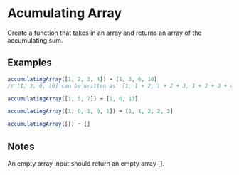 # Acumulating Array

Create a function that takes in an array and returns an array of the accumulating sum.

## Examples

```javascript
accumulatingArray([1, 2, 3, 4]) ➞ [1, 3, 6, 10]
// [1, 3, 6, 10] can be written as  [1, 1 + 2, 1 + 2 + 3, 1 + 2 + 3 + 4]

accumulatingArray([1, 5, 7]) ➞ [1, 6, 13]

accumulatingArray([1, 0, 1, 0, 1]) ➞ [1, 1, 2, 2, 3]

accumulatingArray([]) ➞ []
```

## Notes

An empty array input should return an empty array [].
